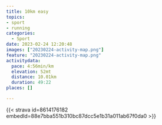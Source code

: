 ```yaml
---
title: 10km easy
topics:
- sport
- running
categories:
  - Sport
date: 2023-02-24 12:20:48
images: ["20230224-activity-map.png"]
feature: "20230224-activity-map.png"
activitydata:
  pace: 4:56min/km
  elevation: 52mt
  distance: 10.01km
  duration: 49:22
places: []

---
```


<!--more--> 

 [//]: # ({{< figure src="20230224-activity-map.png" title="map" >}})


{{< strava id=8614176182 embedId=88e7bba551b310bc87dcc5e1b31a011ab67f0da0 >}}
